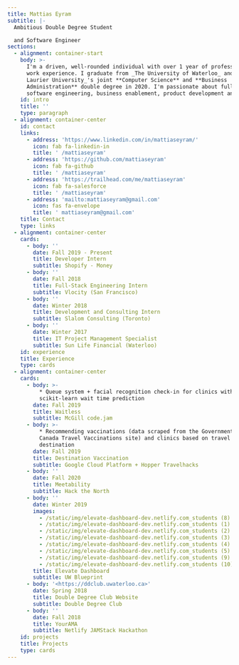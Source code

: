```yaml
---
title: Mattias Eyram
subtitle: |-
  Ambitious Double Degree Student

  and Software Engineer
sections:
  - alignment: container-start
    body: >-
      I'm a driven, well-rounded individual with over 1 year of professional
      work experience. I graduate from _The University of Waterloo_ and _Wilfrid
      Laurier University_'s joint **Computer Science** and **Business
      Administration** double degree in 2020. I'm passionate about full-stack
      software engineering, business enablement, product development and design.
    id: intro
    title: ''
    type: paragraph
  - alignment: container-center
    id: contact
    links:
      - address: 'https://www.linkedin.com/in/mattiaseyram/'
        icon: fab fa-linkedin-in
        title: ' /mattiaseyram'
      - address: 'https://github.com/mattiaseyram'
        icon: fab fa-github
        title: ' /mattiaseyram'
      - address: 'https://trailhead.com/me/mattiaseyram'
        icon: fab fa-salesforce
        title: ' /mattiaseyram'
      - address: 'mailto:mattiaseyram@gmail.com'
        icon: fas fa-envelope
        title: ' mattiaseyram@gmail.com'
    title: Contact
    type: links
  - alignment: container-center
    cards:
      - body: ''
        date: Fall 2019 - Present
        title: Developer Intern
        subtitle: Shopify - Money
      - body: ''
        date: Fall 2018
        title: Full-Stack Engineering Intern
        subtitle: Vlocity (San Francisco)
      - body: ''
        date: Winter 2018
        title: Development and Consulting Intern
        subtitle: Slalom Consulting (Toronto)
      - body: ''
        date: Winter 2017
        title: IT Project Management Specialist
        subtitle: Sun Life Financial (Waterloo)
    id: experience
    title: Experience
    type: cards
  - alignment: container-center
    cards:
      - body: >-
          * Queue system + facial recognition check-in for clinics with
          scikit-learn wait time prediction
        date: Fall 2019
        title: Waitless
        subtitle: McGill code.jam
      - body: >-
          * Recommending vaccinations (data scraped from the Government of
          Canada Travel Vaccinations site) and clinics based on travel
          destination
        date: Fall 2019
        title: Destination Vaccination
        subtitle: Google Cloud Platform + Hopper Travelhacks
      - body: ''
        date: Fall 2020
        title: Meetability
        subtitle: Hack the North
      - body: ''
        date: Winter 2019
        images:
          - /static/img/elevate-dashboard-dev.netlify.com_students (8).png
          - /static/img/elevate-dashboard-dev.netlify.com_students (1).png
          - /static/img/elevate-dashboard-dev.netlify.com_students (2).png
          - /static/img/elevate-dashboard-dev.netlify.com_students (3).png
          - /static/img/elevate-dashboard-dev.netlify.com_students (4).png
          - /static/img/elevate-dashboard-dev.netlify.com_students (5).png
          - /static/img/elevate-dashboard-dev.netlify.com_students (9).png
          - /static/img/elevate-dashboard-dev.netlify.com_students (10).png
        title: Elevate Dashboard
        subtitle: UW Blueprint
      - body: '<https://ddclub.uwaterloo.ca>'
        date: Spring 2018
        title: Double Degree Club Website
        subtitle: Double Degree Club
      - body: ''
        date: Fall 2018
        title: YourAMA
        subtitle: Netlify JAMStack Hackathon
    id: projects
    title: Projects
    type: cards
---
```


